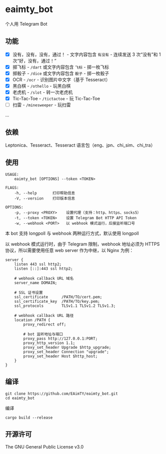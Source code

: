 # eaimty_bot

个人用 Telegram Bot

## 功能

- [x] 没有，没有，没有，通过！ - 文字内容包含 `有没有` - 连续发送 3 次“没有”和 1 次“好，没有，通过！”
- [x] 掷飞标 - `/dart` 或文字内容包含 `飞标` - 掷一枚飞标
- [x] 掷骰子 - `/dice` 或文字内容包含 `骰子` - 掷一枚骰子
- [x] OCR - `/ocr` - 识别图片中文字（基于 Tesseract）
- [x] 黑白棋 - `/othello` - 玩黑白棋
- [x] 老虎机 - `/slot` - 转一次老虎机
- [x] Tic-Tac-Toe - `/tictactoe` - 玩 Tic-Tac-Toe
- [ ] 扫雷 - `/minesweeper` - 玩扫雷

...

## 依赖

Leptonica、Tesseract、Tesseract 语言包（eng、jpn、chi_sim、chi_tra）

## 使用

    USAGE:
        eaimty_bot [OPTIONS] --token <TOKEN>

    FLAGS:
        -h, --help       打印帮助信息
        -V, --version    打印版本信息

    OPTIONS:
        -p, --proxy <PROXY>    设置代理（支持：http、https、socks5）
        -t, --token <TOKEN>    设置 Telegram Bot HTTP API Token
        -w, --webhook <PORT>   以 webhook 模式运行，后接监听端口号

本 bot 支持 longpoll 与 webhook 两种运行方式，默认使用 longpoll

以 webhook 模式运行时，由于 Telegram 限制，webhook 地址必须为 HTTPS 协议，所以需要使用任意 web server 作为中继，以 Nginx 为例：

    server {
        listen 443 ssl http2;
        listen [::]:443 ssl http2;

        # webhook callback URL 域名
        server_name DOMAIN;

        # SSL 证书设置
        ssl_certificate      /PATH/TO/cert.pem;
        ssl_certificate_key  /PATH/TO/key.pem;
        ssl_protocols        TLSv1.1 TLSv1.2 TLSv1.3;

        # webhook callback URL 路径
        location /PATH {
            proxy_redirect off;

            # bot 监听地址与端口
            proxy_pass http://127.0.0.1:PORT;
            proxy_http_version 1.1;
            proxy_set_header Upgrade $http_upgrade;
            proxy_set_header Connection "upgrade";
            proxy_set_header Host $http_host;
        }
    }

## 编译

    git clone https://github.com/EAimTY/eaimty_bot.git
    cd eaimty_bot

编译

    cargo build --release

## 开源许可

The GNU General Public License v3.0